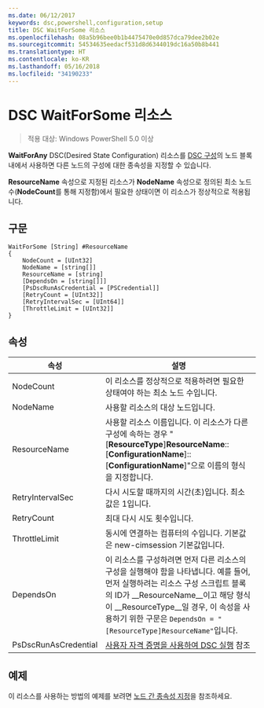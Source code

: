 ```yaml
---
ms.date: 06/12/2017
keywords: dsc,powershell,configuration,setup
title: DSC WaitForSome 리소스
ms.openlocfilehash: 08a5b96bee0b1b4475470e0d857dca79dee2b02e
ms.sourcegitcommit: 54534635eedacf531d8d6344019dc16a50b8b441
ms.translationtype: HT
ms.contentlocale: ko-KR
ms.lasthandoff: 05/16/2018
ms.locfileid: "34190233"
---
```

# <a name="dsc-waitforsome-resource"></a>DSC WaitForSome 리소스

> 적용 대상: Windows PowerShell 5.0 이상

**WaitForAny** DSC(Desired State Configuration) 리소스를 [DSC 구성](configurations.md)의 노드 블록 내에서 사용하면 다른 노드의 구성에 대한 종속성을 지정할 수 있습니다.

**ResourceName** 속성으로 지정된 리소스가 **NodeName** 속성으로 정의된 최소 노드 수(**NodeCount**를 통해 지정함)에서 필요한 상태이면 이 리소스가 정상적으로 적용됩니다.


## <a name="syntax"></a>구문

```
WaitForSome [String] #ResourceName
{
    NodeCount = [UInt32]
    NodeName = [string[]]
    ResourceName = [string]
    [DependsOn = [string[]]]
    [PsDscRunAsCredential = [PSCredential]]
    [RetryCount = [UInt32]]
    [RetryIntervalSec = [UInt64]]
    [ThrottleLimit = [UInt32]]
}
```

## <a name="properties"></a>속성

|  속성  |  설명   |
|---|---|
| NodeCount| 이 리소스를 정상적으로 적용하려면 필요한 상태여야 하는 최소 노드 수입니다.|
| NodeName| 사용할 리소스의 대상 노드입니다.|
| ResourceName| 사용할 리소스 이름입니다. 이 리소스가 다른 구성에 속하는 경우 "[__ResourceType__]__ResourceName__::[__ConfigurationName__]::[__ConfigurationName__]"으로 이름의 형식을 지정합니다.|
| RetryIntervalSec| 다시 시도할 때까지의 시간(초)입니다. 최소값은 1입니다.|
| RetryCount| 최대 다시 시도 횟수입니다.|
| ThrottleLimit| 동시에 연결하는 컴퓨터의 수입니다. 기본값은 new-cimsession 기본값입니다.|
| DependsOn | 이 리소스를 구성하려면 먼저 다른 리소스의 구성을 실행해야 함을 나타냅니다. 예를 들어, 먼저 실행하려는 리소스 구성 스크립트 블록의 ID가 __ResourceName__이고 해당 형식이 __ResourceType__일 경우, 이 속성을 사용하기 위한 구문은 `DependsOn = "[ResourceType]ResourceName"`입니다.|
| PsDscRunAsCredential | [사용자 자격 증명을 사용하여 DSC 실행](https://docs.microsoft.com/powershell/dsc/runasuser) 참조 |


## <a name="example"></a>예제

이 리소스를 사용하는 방법의 예제를 보려면 [노드 간 종속성 지정](crossNodeDependencies.md)을 참조하세요.